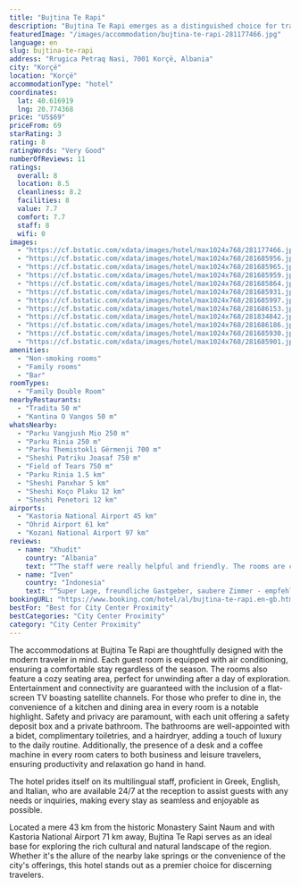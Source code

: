 ```yaml
---
title: "Bujtina Te Rapi"
description: "Bujtina Te Rapi emerges as a distinguished choice for travelers seeking comfort and convenience in Korçë, located just a stone's throw away from the serene Ohrid Lake Springs."
featuredImage: "/images/accommodation/bujtina-te-rapi-281177466.jpg"
language: en
slug: bujtina-te-rapi
address: "Rrugica Petraq Nasi, 7001 Korçë, Albania"
city: "Korçë"
location: "Korçë"
accommodationType: "hotel"
coordinates:
  lat: 40.616919
  lng: 20.774368
price: "US$69"
priceFrom: 69
starRating: 3
rating: 8
ratingWords: "Very Good"
numberOfReviews: 11
ratings:
  overall: 8
  location: 8.5
  cleanliness: 8.2
  facilities: 8
  value: 7.7
  comfort: 7.7
  staff: 8
  wifi: 0
images:
  - "https://cf.bstatic.com/xdata/images/hotel/max1024x768/281177466.jpg?k=1748cfaec5aaa60afa3dde68f90faea68b2a0b0828693615dc22ae62ce1c0d73&o=&hp=1"
  - "https://cf.bstatic.com/xdata/images/hotel/max1024x768/281685956.jpg?k=c166c098a06f8e00127e3275e6f0fe51275581871f1feaed5c0e02d2baee4b20&o=&hp=1"
  - "https://cf.bstatic.com/xdata/images/hotel/max1024x768/281685965.jpg?k=447a53a25f24a9bbb06aa69ccf78230c63648b4377a11076fd0db7e1a33e7e8e&o=&hp=1"
  - "https://cf.bstatic.com/xdata/images/hotel/max1024x768/281685959.jpg?k=454c6a059980492e5402960c66c5896706f692c2ed9743cdfa941796086d1d83&o=&hp=1"
  - "https://cf.bstatic.com/xdata/images/hotel/max1024x768/281685864.jpg?k=3c97c0f8133bb9d73c7378fce42c8d86aaafbc10f003df1d608aa4e10e7b18cb&o=&hp=1"
  - "https://cf.bstatic.com/xdata/images/hotel/max1024x768/281685931.jpg?k=90a4d353e482d42c676b00d8e722fc85b44812787e8895391443f718289ff21b&o=&hp=1"
  - "https://cf.bstatic.com/xdata/images/hotel/max1024x768/281685997.jpg?k=f3eb7f92a2c8dde841ca6155f6a948188db723c5bde074b221aa1a8739627d46&o=&hp=1"
  - "https://cf.bstatic.com/xdata/images/hotel/max1024x768/281686153.jpg?k=c5e0b6b58c14e0b29df97b61c1f56b4420d522dd1622de87311faa61777d5560&o=&hp=1"
  - "https://cf.bstatic.com/xdata/images/hotel/max1024x768/281834842.jpg?k=0e315f04385f24eba9071d6c3807beee3c3ccd6bd939ca91a38afefebd889382&o=&hp=1"
  - "https://cf.bstatic.com/xdata/images/hotel/max1024x768/281686186.jpg?k=2d985d7d0e62d7a8e3199107b7bc5364a7ada2da0e26ff61422022279a58f2ea&o=&hp=1"
  - "https://cf.bstatic.com/xdata/images/hotel/max1024x768/281685930.jpg?k=3ecbe34e5bb8cefae1ee24ce9aee5b7875a7edb02c26df801a3422ae0c1a4d79&o=&hp=1"
  - "https://cf.bstatic.com/xdata/images/hotel/max1024x768/281685901.jpg?k=73d5a79b4c1da8c79871f13d124ee31276c49380a1f43ece02d97514a3aeb249&o=&hp=1"
amenities:
  - "Non-smoking rooms"
  - "Family rooms"
  - "Bar"
roomTypes:
  - "Family Double Room"
nearbyRestaurants:
  - "Tradita 50 m"
  - "Kantina O Vangos 50 m"
whatsNearby:
  - "Parku Vangjush Mio 250 m"
  - "Parku Rinia 250 m"
  - "Parku Themistokli Gërmenji 700 m"
  - "Sheshi Patriku Joasaf 750 m"
  - "Field of Tears 750 m"
  - "Parku Rinia 1.5 km"
  - "Sheshi Panxhar 5 km"
  - "Sheshi Koço Plaku 12 km"
  - "Sheshi Penetori 12 km"
airports:
  - "Kastoria National Airport 45 km"
  - "Ohrid Airport 61 km"
  - "Kozani National Airport 97 km"
reviews:
  - name: "Xhudit"
    country: "Albania"
    text: "“The staff were really helpful and friendly. The rooms are clean and comfortable. You feel like you are home. Definitely will be back!”"
  - name: "Iven"
    country: "Indonesia"
    text: "“Super Lage, freundliche Gastgeber, saubere Zimmer - empfehlenswert.”"
bookingURL: "https://www.booking.com/hotel/al/bujtina-te-rapi.en-gb.html?aid=8035640"
bestFor: "Best for City Center Proximity"
bestCategories: "City Center Proximity"
category: "City Center Proximity"
---
```


The accommodations at Bujtina Te Rapi are thoughtfully designed with the modern traveler in mind. Each guest room is equipped with air conditioning, ensuring a comfortable stay regardless of the season. The rooms also feature a cozy seating area, perfect for unwinding after a day of exploration. Entertainment and connectivity are guaranteed with the inclusion of a flat-screen TV boasting satellite channels. For those who prefer to dine in, the convenience of a kitchen and dining area in every room is a notable highlight. Safety and privacy are paramount, with each unit offering a safety deposit box and a private bathroom. The bathrooms are well-appointed with a bidet, complimentary toiletries, and a hairdryer, adding a touch of luxury to the daily routine. Additionally, the presence of a desk and a coffee machine in every room caters to both business and leisure travelers, ensuring productivity and relaxation go hand in hand.

The hotel prides itself on its multilingual staff, proficient in Greek, English, and Italian, who are available 24/7 at the reception to assist guests with any needs or inquiries, making every stay as seamless and enjoyable as possible.

Located a mere 43 km from the historic Monastery Saint Naum and with Kastoria National Airport 71 km away, Bujtina Te Rapi serves as an ideal base for exploring the rich cultural and natural landscape of the region. Whether it's the allure of the nearby lake springs or the convenience of the city's offerings, this hotel stands out as a premier choice for discerning travelers.
